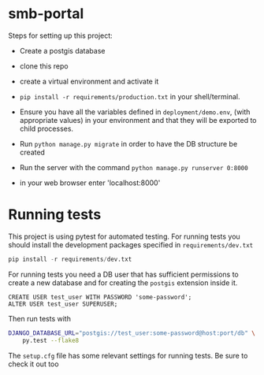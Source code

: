 # smb-portal

Steps for setting up this project:

*  Create a postgis database

*  clone this repo

*  create a virtual environment and activate it

*  `pip install -r requirements/production.txt` in your shell/terminal.

*  Ensure you have all the variables defined in `deployment/demo.env`,
   (with appropriate values) in your environment and that they will be 
   exported to child processes. 

*  Run `python manage.py migrate` in order to have the DB structure be created

*  Run the server with the command `python manage.py runserver 0:8000`

*  in your web browser enter 'localhost:8000'


# Running tests

This project is using pytest for automated testing. For running tests you 
should install the development packages specified in `requirements/dev.txt`

```python
pip install -r requirements/dev.txt
```

For running tests you need a DB user that has sufficient permissions to create
a new database and for creating the `postgis` extension inside it.

```psql
CREATE USER test_user WITH PASSWORD 'some-password';
ALTER USER test_user SUPERUSER;
```

Then run tests with

```bash
DJANGO_DATABASE_URL="postgis://test_user:some-password@host:port/db" \
    py.test --flake8
```

The `setup.cfg` file has some relevant settings for running tests. Be sure to 
check it out too
